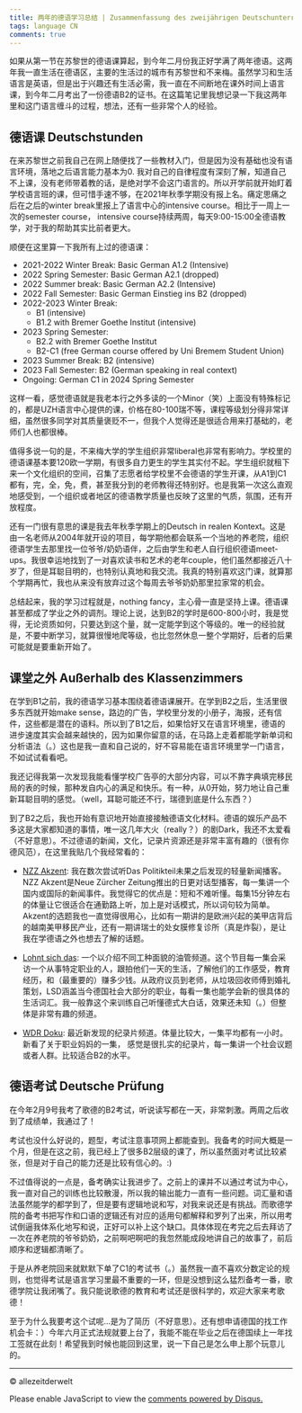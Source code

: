 ```yaml
---
title: 两年的德语学习总结 | Zusammenfassung des zweijährigen Deutschunterrichts
tags: language CN
comments: true
---
```


如果从第一节在苏黎世的德语课算起，到今年二月份我正好学满了两年德语。这两年我一直生活在德语区，主要的生活过的城市有苏黎世和不来梅。虽然学习和生活语言是英语，但是出于兴趣还有生活必需，我一直在不间断地在课外时间上语言课，到今年二月考出了一份德语B2的证书。在这篇笔记里我想记录一下我这两年里和这门语言缠斗的过程，想法，还有一些非常个人的经验。

<!--more-->

## 德语课 Deutschstunden

在来苏黎世之前我自己在网上随便找了一些教材入门，但是因为没有基础也没有语言环境，落地之后语言能力基本为0. 我对自己的自律程度有深刻了解，知道自己不上课，没有老师带着教的话，是绝对学不会这门语言的。所以开学前就开始盯着学校语言班的课，但可惜手速不够，在2021年秋季学期没有报上名。痛定思痛之后在之后的winter break里报上了语言中心的intensive course。相比于一周上一次的semester course， intensive course持续两周，每天9:00-15:00全德语教学，对于我的帮助其实比前者更大。

顺便在这里算一下我所有上过的德语课：
- 2021-2022 Winter Break: Basic German A1.2 (Intensive)
- 2022 Spring Semester: Basic German A2.1 (dropped)
- 2022 Summer break: Basic German A2.2 (Intensive)
- 2022 Fall Semester: Basic German Einstieg ins B2 (dropped)
- 2022-2023 Winter Break:
  - B1 (intensive)
  - B1.2 with Bremer Goethe Institut (intensive)
- 2023 Spring Semester:
  - B2.2 with Bremer Goethe Institut
  - B2-C1 (free German course offered by Uni Bremem Student Union)
- 2023 Summer Break: B2 (intensive)
- 2023 Fall Semester: B2 (German speaking in real context)
- Ongoing: German C1 in 2024 Spring Semester

这样一看，感觉德语就是我老本行之外多读的一个Minor（笑）上面没有特殊标记的，都是UZH语言中心提供的课，价格在80-100瑞不等，课程等级划分得非常详细，虽然很多同学对其质量褒贬不一，但我个人觉得还是很适合用来打基础的，老师们人也都很棒。

值得多说一句的是，不来梅大学的学生组织非常liberal也非常有影响力。学校里的德语课基本要120欧一学期，有很多自力更生的学生其实付不起。学生组织就租下来一个文化组织的空间，召集了志愿者给学校里不会德语的学生开课，从A1到C1都有，完，全，免，费，甚至我分到的老师教得还特别好。也是我第一次这么直观地感受到，一个组织或者地区的德语教学质量也反映了这里的气质，氛围，还有开放程度。

还有一门很有意思的课是我去年秋季学期上的Deutsch in realen Kontext。这是由一名老师从2004年就开设的项目，每学期他都会联系一个当地的养老院，组织德语学生去那里找一位爷爷/奶奶语伴，之后由学生和老人自行组织德语meet-ups。我很幸运地找到了一对喜欢读书和艺术的老年couple，他们虽然都接近八十岁了，但是耳聪目明的，也特别认真地和我交流。我真的特别喜欢这门课，就算那个学期再忙，我也从来没有放弃过这个每周去爷爷奶奶那里拉家常的机会。

总结起来，我的学习过程就是，nothing fancy，主心骨一直是坚持上课。德语课甚至都成了学业之外的调剂。理论上说，达到B2的学时是600-800小时，我是觉得，无论资质如何，只要达到这个量，就一定能学到这个等级的。唯一的经验就是，不要中断学习，就算很慢地爬等级，也比忽然休息一整个学期好，后者的后果可能就是要重新开始了。

## 课堂之外 Außerhalb des Klassenzimmers

在学到B1之前，我的德语学习基本围绕着德语课展开。在学到B2之后，生活里很多东西就开始make sense，路边的广告，学校里分发的小册子，海报，还有信件，这些都是潜在的语料。所以到了B1之后，如果恰好又在语言环境里，德语的进步速度其实会越来越快的，因为如果你留意的话，在马路上走着都能学新单词和分析语法（。）这也是我一直和自己说的，好不容易能在语言环境里学一门语言，不如试试看看吧。

我还记得我第一次发现我能看懂学校广告亭的大部分内容，可以不靠字典填完移民局的表的时候，那种发自内心的满足和快乐。有一种，从0开始，努力地让自己重新耳聪目明的感觉。（well，耳聪可能还不行，瑞德到底是什么东西？）

到了B2之后，我也开始有意识地开始直接接触德语文化材料。德语的娱乐产品不多这是大家都知道的事情，唯一这几年大火（really？）的剧Dark，我还不太爱看（不好意思）。不过德语的新闻，文化，记录片资源还是非常丰富有趣的（很有你德风范），在这里我贴几个我经常看的：
- [NZZ Akzent](https://www.nzz.ch/podcast/akzent): 我在数次尝试听Das Politikteil未果之后发现的轻量新闻播客。NZZ Akzent是Neue Zürcher Zeitung推出的日更对话型播客，每一集讲一个国内或国际的新闻事件。我觉得它的优点是：短和不难听懂。每集15分钟左右的体量让它很适合在通勤路上听，加上是对话模式，所以词句较为简单。Akzent的选题我也一直觉得很用心，比如有一期讲的是欧洲兴起的美甲店背后的越南美甲移民产业，还有一期讲瑞士的处女膜修复诊所（真是炸裂），是让我在学德语之外也想去了解的话题。

- [Lohnt sich das](https://www.youtube.com/@Lohntsichdas): 一个以介绍不同工种面貌的油管频道。这个节目每一集会采访一个从事特定职业的人，跟拍他们一天的生活，了解他们的工作感受，教育经历，和（最重要的）赚多少钱。从政府议员到老师，从垃圾回收师傅到婚礼策划，LSD涵盖当今德国社会大部分的职业，每看一集也能学会新的很具体的生活词汇。我一般靠这个来训练自己听懂德式大白话，效果还未知（。）但整体是非常有趣的频道。

- [WDR Doku](https://www.youtube.com/@WDRDoku): 最近新发现的纪录片频道。体量比较大，一集平均都有一小时。新看了关于职业妈妈的一集， 感觉是很扎实的纪录片，每一集讲一个社会议题或者人群。比较适合B2的水平。


## 德语考试 Deutsche Prüfung

在今年2月9号我考了歌德的B2考试，听说读写都在一天，非常刺激。两周之后收到了成绩单，我通过了！

考试也没什么好说的，题型，考试注意事项网上都能查到。我备考的时间大概是一个月，但是在这之前，我已经上了很多B2层级的课了，所以虽然面对考试比较紧张，但是对于自己的能力还是比较有信心的。:)

不过值得说的一点是，备考确实让我进步了。之前上的课并不以通过考试为中心，我一直对自己的训练也比较散漫，所以我的输出能力一直有一些问题。词汇量和语法虽然能学的都学到了，但是要有逻辑地说和写，对我来说还是有挑战。而歌德学院的备考书把写作和口语的逻辑还有对应的适用句都解释和罗列了出来，所以用考试倒逼我体系化地写和说，正好可以补上这个缺口。具体体现在考完之后去拜访了一次在养老院的爷爷奶奶，之前啊吧啊吧的我忽然能成段地讲自己的故事了，前后顺序和逻辑都清晰了。

于是从养老院回来就默默下单了C1的考试书（。）虽然我一直不喜欢分数定论的规则，也觉得考试是语言学习里最不重要的一环，但是没想到这么猛烈备考一番，歌德学院让我闭嘴了。我只能说歌德的教育和考试还是很科学的，欢迎大家来考歌德！

至于为什么我要考这个试呢...是为了简历（不好意思）。还有想申请德国的找工作机会卡：）今年六月正式法规就要上台了，我能不能在毕业之后在德国续上一年找工签就在此刻！希望我到时候也能回到这里，说一下自己是怎么申上那个玩意儿的。

---
© allezeitderwelt
<div id="disqus_thread"></div>
<script>
    /**
    *  RECOMMENDED CONFIGURATION VARIABLES: EDIT AND UNCOMMENT THE SECTION BELOW TO INSERT DYNAMIC VALUES FROM YOUR PLATFORM OR CMS.
    *  LEARN WHY DEFINING THESE VARIABLES IS IMPORTANT: https://disqus.com/admin/universalcode/#configuration-variables    */
    /*
    var disqus_config = function () {
    this.page.url = PAGE_URL;  // Replace PAGE_URL with your page's canonical URL variable
    this.page.identifier = PAGE_IDENTIFIER; // Replace PAGE_IDENTIFIER with your page's unique identifier variable
    };
    */
    (function() { // DON'T EDIT BELOW THIS LINE
    var d = document, s = d.createElement('script');
    s.src = 'https://https-allezeitderwelt-github-io.disqus.com/embed.js';
    s.setAttribute('data-timestamp', +new Date());
    (d.head || d.body).appendChild(s);
    })();
</script>
<noscript>Please enable JavaScript to view the <a href="https://disqus.com/?ref_noscript">comments powered by Disqus.</a></noscript>
